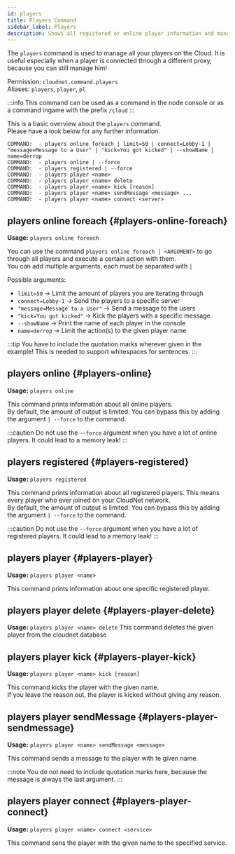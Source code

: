 ```yaml
---
id: players
title: Players Command
sidebar_label: Players
description: Shows all registered or online player information and manages them.
---
```


The `players` command is used to manage all your players on the Cloud.
It is useful especially when a player is connected through a different proxy, because you can still manage him!

Permission: `cloudnet.command.players`  
Aliases: `players`, `player`, `pl`

:::info
This command can be used as a command in the node console or as a command ingame with the prefix `/cloud`
:::

This is a basic overview about the `players` command.  
Please have a look below for any further information.
```
COMMAND:  - players online foreach | limit=50 | connect=Lobby-1 | "message=Message to a User" | "kick=You got kicked" | --showName | name=derrop
COMMAND:  - players online | --force
COMMAND:  - players registered | --force
COMMAND:  - players player <name>
COMMAND:  - players player <name> delete
COMMAND:  - players player <name> kick [reason]
COMMAND:  - players player <name> sendMessage <message> ...
COMMAND:  - players player <name> connect <server>
```

## players online foreach {#players-online-foreach}
**Usage:** `players online foreach`

You can use the command `players online foreach | <ARGUMENT>` to go through all players and execute a certain action with them.  
You can add multiple arguments, each must be separated with `|`

Possible arguments:
- `limit=50` -> Limit the amount of players you are iterating through
- `connect=Lobby-1` -> Send the players to a specific server
- `"message=Message to a User"` -> Send a message to the users
- `"kick=You got kicked"` -> Kick the players with a specific message
- `--showName` -> Print the name of each player in the console
- `name=derrop` -> Limit the action(s) to the given player name

:::tip
You have to include the quotation marks wherever given in the example! This is needed to support whitespaces for sentences.
:::

## players online {#players-online}
**Usage:** `players online`

This command prints information about all online players.  
By default, the amount of output is limited. You can bypass this by adding the argument `| --force` to the command.

:::caution
Do not use the `--force` argument when you have a lot of online players. It could lead to a memory leak!
:::

## players registered {#players-registered}
**Usage:** `players registered`

This command prints information about all registered players. This means every player who ever joined on your CloudNet network.  
By default, the amount of output is limited. You can bypass this by adding the argument `| --force` to the command.

:::caution
Do not use the `--force` argument when you have a lot of registered players. It could lead to a memory leak!
:::


## players player {#players-player}
**Usage:** `players player <name>`

This command prints information about one specific registered player.

## players player delete {#players-player-delete}
**Usage:** `players player <name> delete`
This command deletes the given player from the cloudnet database

## players player kick {#players-player-kick}
**Usage:** `players player <name> kick [reason]`

This command kicks the player with the given name.  
If you leave the reason out, the player is kicked without giving any reason.

## players player sendMessage {#players-player-sendmessage}
**Usage:** `players player <name> sendMessage <message>`

This command sends a message to the player with te given name.  

:::note 
You do not need to include quotation marks here, because the message is always the last argument.
:::

## players player connect {#players-player-connect}
**Usage:** `players player <name> connect <service>`

This command sens the player with the given name to the specified service.